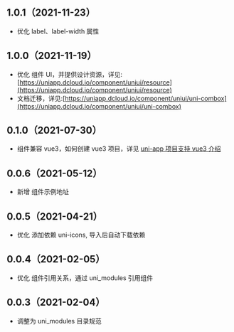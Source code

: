 ## 1.0.1（2021-11-23）

-   优化 label、label-width 属性

## 1.0.0（2021-11-19）

-   优化 组件 UI，并提供设计资源，详见:[https://uniapp.dcloud.io/component/uniui/resource](https://uniapp.dcloud.io/component/uniui/resource)
-   文档迁移，详见:[https://uniapp.dcloud.io/component/uniui/uni-combox](https://uniapp.dcloud.io/component/uniui/uni-combox)

## 0.1.0（2021-07-30）

-   组件兼容 vue3，如何创建 vue3 项目，详见 [uni-app 项目支持 vue3 介绍](https://ask.dcloud.net.cn/article/37834)

## 0.0.6（2021-05-12）

-   新增 组件示例地址

## 0.0.5（2021-04-21）

-   优化 添加依赖 uni-icons, 导入后自动下载依赖

## 0.0.4（2021-02-05）

-   优化 组件引用关系，通过 uni_modules 引用组件

## 0.0.3（2021-02-04）

-   调整为 uni_modules 目录规范
